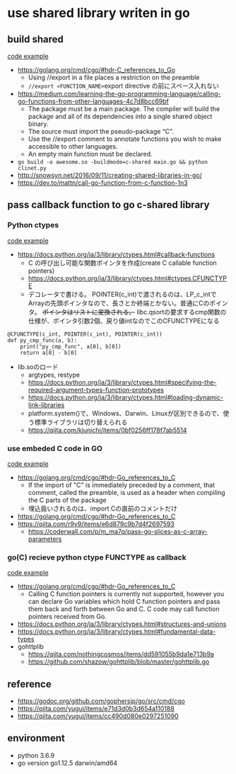 # use shared library writen in go

## build shared
[code example](./buildshare)
* https://golang.org/cmd/cgo/#hdr-C_references_to_Go
  * Using //export in a file places a restriction on the preamble
  * `//export <FUNCTION_NAME>`export directive の前にスペース入れない
* https://medium.com/learning-the-go-programming-language/calling-go-functions-from-other-languages-4c7d8bcc69bf
  * The package must be a main package. The compiler will build the package and all of its dependencies into a single shared object binary.
  * The source must import the pseudo-package “C”.
  * Use the //export comment to annotate functions you wish to make accessible to other languages.
  * An empty main function must be declared.
* `go build -o awesome.so -buildmode=c-shared main.go && python clinet.py`
* http://snowsyn.net/2016/09/11/creating-shared-libraries-in-go/
* https://dev.to/mattn/call-go-function-from-c-function-1n3

## pass callback function to go c-shared library
### Python ctypes
[code example](./cfuntype)
* https://docs.python.org/ja/3/library/ctypes.html#callback-functions
  * C の呼び出し可能な関数ポインタを作成(create C callable function pointers)
  * https://docs.python.org/ja/3/library/ctypes.html#ctypes.CFUNCTYPE
  * デコレータで書ける。
  POINTER(c_int)で渡されるのは、LP_c_intでArrayの先頭ポインタなので、長さとか終端とかない。普通にCのポインタ。
  ~~ポインタはリストに変換される。~~
  libc.qsortの要求するcmp関数の仕様が、ポインタ引数2個、戻り値intなのでこのCFUNCTYPEになる
```
@CFUNCTYPE(c_int, POINTER(c_int), POINTER(c_int))
def py_cmp_func(a, b):
    print("py_cmp_func", a[0], b[0])
    return a[0] - b[0]
```
* lib.soのロード
  * argtypes, restype
  * https://docs.python.org/ja/3/library/ctypes.html#specifying-the-required-argument-types-function-prototypes
  * https://docs.python.org/ja/3/library/ctypes.html#loading-dynamic-link-libraries
  * platform.system()で、Windows、Darwin、Linuxが区別できるので、使う標準ライブラリは切り替えられる
  * https://qiita.com/kjunichi/items/0bf0256ff178f7ab5514


### use embeded C code in GO
[code example](./embedded_C)
* https://golang.org/cmd/cgo/#hdr-Go_references_to_C
  * If the import of "C" is immediately preceded by a comment, that comment, called the preamble, is used as a header when compiling the C parts of the package
  * 埋込扱いされるのは、import Cの直前のコメントだけ
* https://golang.org/cmd/cgo/#hdr-Go_references_to_C
* https://qiita.com/r9y9/items/e6d879c9b7d4f2697593
  * https://coderwall.com/p/m_ma7q/pass-go-slices-as-c-array-parameters

### go(C) recieve python ctype FUNCTYPE as callback
[code example](./use_callback)
* https://golang.org/cmd/cgo/#hdr-Go_references_to_C
  * Calling C function pointers is currently not supported, however you can declare Go variables which hold C function pointers and pass them back and forth between Go and C. C code may call function pointers received from Go.
* https://docs.python.org/ja/3/library/ctypes.html#structures-and-unions
* https://docs.python.org/ja/3/library/ctypes.html#fundamental-data-types
* gohttplib
  * https://qiita.com/nothingcosmos/items/dd591055b9da1e713b9a
  * https://github.com/shazow/gohttplib/blob/master/gohttplib.go

## reference
* https://godoc.org/github.com/gophersjp/go/src/cmd/cgo
* https://qiita.com/yugui/items/e71d3d0b3d654a110188
* https://qiita.com/yugui/items/cc490d080e0297251090

## environment

* python 3.6.9
* go version go1.12.5 darwin/amd64
